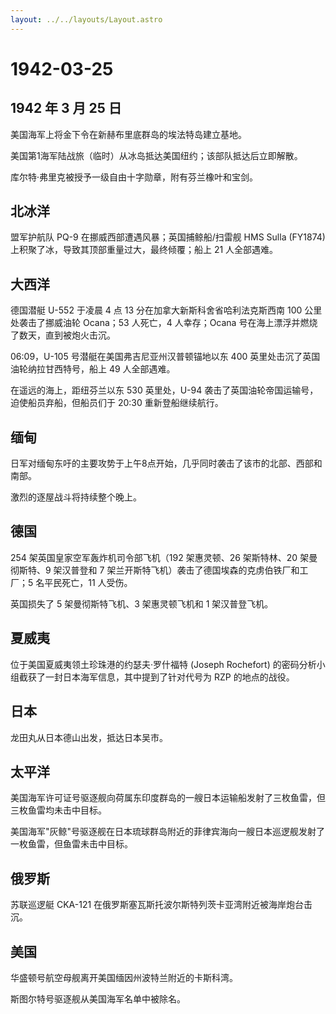 ```yaml
---
layout: ../../layouts/Layout.astro
---
```


# 1942-03-25

## 1942 年 3 月 25 日

美国海军上将金下令在新赫布里底群岛的埃法特岛建立基地。

美国第1海军陆战旅（临时）从冰岛抵达美国纽约；该部队抵达后立即解散。

库尔特·弗里克被授予一级自由十字勋章，附有芬兰橡叶和宝剑。

## 北冰洋

盟军护航队 PQ-9 在挪威西部遭遇风暴；英国捕鲸船/扫雷舰 HMS Sulla (FY1874)
上积聚了冰，导致其顶部重量过大，最终倾覆；船上 21 人全部遇难。

## 大西洋

德国潜艇 U-552 于凌晨 4 点 13 分在加拿大新斯科舍省哈利法克斯西南 100
公里处袭击了挪威油轮 Ocana；53 人死亡，4 人幸存；Ocana
号在海上漂浮并燃烧了数天，直到被炮火击沉。

06:09，U-105 号潜艇在美国弗吉尼亚州汉普顿锚地以东 400
英里处击沉了英国油轮纳拉甘西特号，船上 49 人全部遇难。

在遥远的海上，距纽芬兰以东 530 英里处，U-94
袭击了英国油轮帝国运输号，迫使船员弃船，但船员们于 20:30
重新登船继续航行。

## 缅甸

日军对缅甸东吁的主要攻势于上午8点开始，几乎同时袭击了该市的北部、西部和南部。

激烈的逐屋战斗将持续整个晚上。

## 德国

254 架英国皇家空军轰炸机司令部飞机（192 架惠灵顿、26 架斯特林、20
架曼彻斯特、9 架汉普登和 7
架兰开斯特飞机）袭击了德国埃森的克虏伯铁厂和工厂；5 名平民死亡，11
人受伤。

英国损失了 5 架曼彻斯特飞机、3 架惠灵顿飞机和 1 架汉普登飞机。

## 夏威夷

位于美国夏威夷领土珍珠港的约瑟夫·罗什福特 (Joseph Rochefort)
的密码分析小组截获了一封日本海军信息，其中提到了针对代号为 RZP
的地点的战役。

## 日本

龙田丸从日本德山出发，抵达日本吴市。

## 太平洋

美国海军许可证号驱逐舰向荷属东印度群岛的一艘日本运输船发射了三枚鱼雷，但三枚鱼雷均未击中目标。

美国海军"灰鲸"号驱逐舰在日本琉球群岛附近的菲律宾海向一艘日本巡逻舰发射了一枚鱼雷，但鱼雷未击中目标。

## 俄罗斯

苏联巡逻艇 CKA-121
在俄罗斯塞瓦斯托波尔斯特列茨卡亚湾附近被海岸炮台击沉。

## 美国

华盛顿号航空母舰离开美国缅因州波特兰附近的卡斯科湾。

斯图尔特号驱逐舰从美国海军名单中被除名。